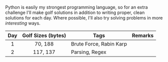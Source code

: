 Python is easily my strongest programming language, so for an extra challenge I'll make golf solutions in addition to writing proper, clean solutions for each day. Where possible, I'll also try solving problems in more *interesting* ways.

| Day | Golf Sizes (bytes) | Tags                    | Remarks |
|:---:|:------------------:|-------------------------|---------|
|  1  |      70, 188       | Brute Force, Rabin Karp |         |
|  2  |      117, 137      | Parsing, Regex          |         |
